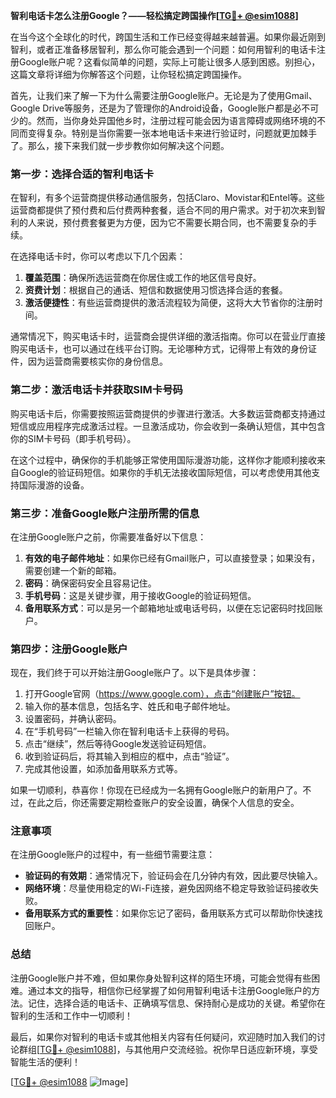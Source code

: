 **智利电话卡怎么注册Google？——轻松搞定跨国操作[[TG💪+ @esim1088](https://t.me/s/esim1088)]**

在当今这个全球化的时代，跨国生活和工作已经变得越来越普遍。如果你最近刚到智利，或者正准备移居智利，那么你可能会遇到一个问题：如何用智利的电话卡注册Google账户呢？这看似简单的问题，实际上可能让很多人感到困惑。别担心，这篇文章将详细为你解答这个问题，让你轻松搞定跨国操作。

首先，让我们来了解一下为什么需要注册Google账户。无论是为了使用Gmail、Google Drive等服务，还是为了管理你的Android设备，Google账户都是必不可少的。然而，当你身处异国他乡时，注册过程可能会因为语言障碍或网络环境的不同而变得复杂。特别是当你需要一张本地电话卡来进行验证时，问题就更加棘手了。那么，接下来我们就一步步教你如何解决这个问题。

### 第一步：选择合适的智利电话卡

在智利，有多个运营商提供移动通信服务，包括Claro、Movistar和Entel等。这些运营商都提供了预付费和后付费两种套餐，适合不同的用户需求。对于初次来到智利的人来说，预付费套餐更为方便，因为它不需要长期合同，也不需要复杂的手续。

在选择电话卡时，你可以考虑以下几个因素：
1. **覆盖范围**：确保所选运营商在你居住或工作的地区信号良好。
2. **资费计划**：根据自己的通话、短信和数据使用习惯选择合适的套餐。
3. **激活便捷性**：有些运营商提供的激活流程较为简便，这将大大节省你的注册时间。

通常情况下，购买电话卡时，运营商会提供详细的激活指南。你可以在营业厅直接购买电话卡，也可以通过在线平台订购。无论哪种方式，记得带上有效的身份证件，因为运营商需要核实你的身份信息。

### 第二步：激活电话卡并获取SIM卡号码

购买电话卡后，你需要按照运营商提供的步骤进行激活。大多数运营商都支持通过短信或应用程序完成激活过程。一旦激活成功，你会收到一条确认短信，其中包含你的SIM卡号码（即手机号码）。

在这个过程中，确保你的手机能够正常使用国际漫游功能，这样你才能顺利接收来自Google的验证码短信。如果你的手机无法接收国际短信，可以考虑使用其他支持国际漫游的设备。

### 第三步：准备Google账户注册所需的信息

在注册Google账户之前，你需要准备好以下信息：
1. **有效的电子邮件地址**：如果你已经有Gmail账户，可以直接登录；如果没有，需要创建一个新的邮箱。
2. **密码**：确保密码安全且容易记住。
3. **手机号码**：这是关键步骤，用于接收Google的验证码短信。
4. **备用联系方式**：可以是另一个邮箱地址或电话号码，以便在忘记密码时找回账户。

### 第四步：注册Google账户

现在，我们终于可以开始注册Google账户了。以下是具体步骤：

1. 打开Google官网（https://www.google.com），点击“创建账户”按钮。
2. 输入你的基本信息，包括名字、姓氏和电子邮件地址。
3. 设置密码，并确认密码。
4. 在“手机号码”一栏输入你在智利电话卡上获得的号码。
5. 点击“继续”，然后等待Google发送验证码短信。
6. 收到验证码后，将其输入到相应的框中，点击“验证”。
7. 完成其他设置，如添加备用联系方式等。

如果一切顺利，恭喜你！你现在已经成为一名拥有Google账户的新用户了。不过，在此之后，你还需要定期检查账户的安全设置，确保个人信息的安全。

### 注意事项

在注册Google账户的过程中，有一些细节需要注意：
- **验证码的有效期**：通常情况下，验证码会在几分钟内有效，因此要尽快输入。
- **网络环境**：尽量使用稳定的Wi-Fi连接，避免因网络不稳定导致验证码接收失败。
- **备用联系方式的重要性**：如果你忘记了密码，备用联系方式可以帮助你快速找回账户。

### 总结

注册Google账户并不难，但如果你身处智利这样的陌生环境，可能会觉得有些困难。通过本文的指导，相信你已经掌握了如何用智利电话卡注册Google账户的方法。记住，选择合适的电话卡、正确填写信息、保持耐心是成功的关键。希望你在智利的生活和工作中一切顺利！

最后，如果你对智利的电话卡或其他相关内容有任何疑问，欢迎随时加入我们的讨论群组[[TG💪+ @esim1088](https://t.me/s/esim1088)]，与其他用户交流经验。祝你早日适应新环境，享受智能生活的便利！

[[TG💪+ @esim1088](https://t.me/s/esim1088) ![Image](https://i.postimg.cc/4NQfJmqS/Snipaste-2025-05-13-00-14-12.png)]